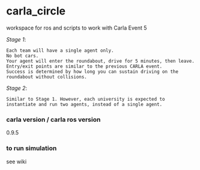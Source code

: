 # carla_circle


workspace for ros and scripts to work with Carla Event 5


*Stage 1*:

    Each team will have a single agent only.  
    No bot cars.  
    Your agent will enter the roundabout, drive for 5 minutes, then leave. Entry/exit points are similar to the previous CARLA event.  
    Success is determined by how long you can sustain driving on the roundabout without collisions.  

*Stage 2*:

    Similar to Stage 1. However, each university is expected to instantiate and run two agents, instead of a single agent.  

### carla version / carla ros version
0.9.5



### to run simulation  
see wiki

